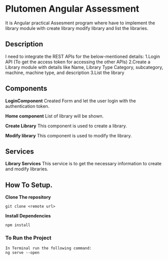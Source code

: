 # Plutomen Angular Assessment

It is Angular practical Assesment program where have to implement the library module with create library modify library and list the libraries.

## Description

I need to integrate the REST APIs for the below-mentioned details:
1.Login API (To get the access token for accessing the other APIs)
2.Create a Library module with details like Name, Library Type Category, subcategory, machine, machine type, and description
3.List the library

## Components

**LoginComponent** Created Form and let the user login with the authentication token.

**Home component** List of library will be shown.

**Create Library** This component is used to create a library.

**Modify library** This component is used to modify the library.

## Services

**Library Services** This service is to get the necessary information to create and modify libraries.

## How To Setup.

**Clone The repository**

```
git clone <remote url>
```

**Install Dependencies**

```
npm install
```

### To Run the Project

```
In Terminal run the following command:
ng serve --open
```
